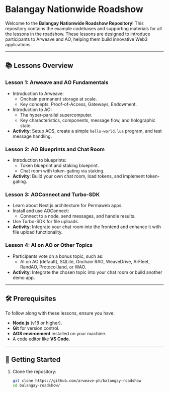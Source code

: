 # Balangay Nationwide Roadshow

Welcome to the **Balangay Nationwide Roadshow Repository**! This repository contains the example codebases and supporting materials for all the lessons in the roadshow. These lessons are designed to introduce participants to Arweave and AO, helping them build innovative Web3 applications.

---

## 📚 Lessons Overview

### **Lesson 1: Arweave and AO Fundamentals**

- Introduction to Arweave:
  - Onchain permanent storage at scale.
  - Key concepts: Proof-of-Access, Gateways, Endowment.
- Introduction to AO:
  - The hyper-parallel supercomputer.
  - Key characteristics, components, message flow, and holographic state.
- **Activity**: Setup AOS, create a simple `hello-world.lua` program, and test message handling.

### **Lesson 2: AO Blueprints and Chat Room**

- Introduction to blueprints:
  - Token blueprint and staking blueprint.
  - Chat room with token-gating via staking.
- **Activity**: Build your own chat room, load tokens, and implement token-gating.

### **Lesson 3: AOConnect and Turbo-SDK**

- Learn about Next.js architecture for Permaweb apps.
- Install and use AOConnect:
  - Connect to a node, send messages, and handle results.
- Use Turbo-SDK for file uploads.
- **Activity**: Integrate your chat room into the frontend and enhance it with file upload functionality.

### **Lesson 4: AI on AO or Other Topics**

- Participants vote on a bonus topic, such as:
  - AI on AO (default), SQLite, Onchain RAG, WeaveDrive, ArFleet, RandAO, Protocol.land, or WAO.
- **Activity**: Integrate the chosen topic into your chat room or build another demo app.

---

## 🛠️ Prerequisites

To follow along with these lessons, ensure you have:

- **Node.js** (v18 or higher).
- **Git** for version control.
- **AOS environment** installed on your machine.
- A code editor like **VS Code**.

---

## 🚀 Getting Started

1. Clone the repository:
   ```bash
   git clone https://github.com/arweave-ph/balangay-roadshow
   cd balangay-roadshow/
   ```
